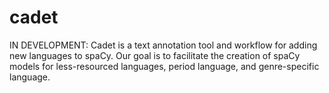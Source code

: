 # cadet
IN DEVELOPMENT: Cadet is a text annotation tool and workflow for adding new languages to spaCy. Our goal is to facilitate the creation of spaCy models for less-resourced languages, period language, and genre-specific language.
